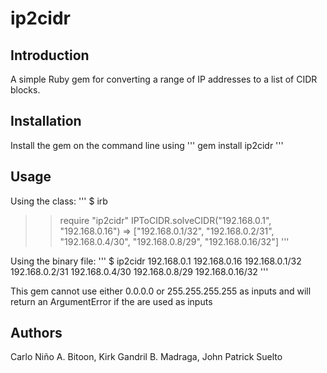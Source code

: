 # ip2cidr

## Introduction

A simple Ruby gem for converting a range of IP addresses to a list of CIDR blocks.

## Installation

Install the gem on the command line using
'''
gem install ip2cidr
'''

## Usage

Using the class:
'''
$  irb
>> require "ip2cidr"
>> IPToCIDR.solveCIDR("192.168.0.1", "192.168.0.16")
=> ["192.168.0.1/32", "192.168.0.2/31", "192.168.0.4/30", "192.168.0.8/29", "192.168.0.16/32"]
'''

Using the binary file:
'''
$ ip2cidr 192.168.0.1 192.168.0.16
192.168.0.1/32
192.168.0.2/31
192.168.0.4/30
192.168.0.8/29
192.168.0.16/32
'''

This gem cannot use either 0.0.0.0 or 255.255.255.255 as inputs and will return an ArgumentError if the are used as inputs

## Authors

Carlo Niño A. Bitoon, Kirk Gandril B. Madraga, John Patrick Suelto
